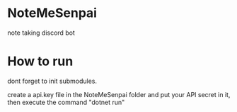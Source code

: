 # NoteMeSenpai
note taking discord bot

# How to run

dont forget to init submodules.

create a api.key file in the NoteMeSenpai folder and put your API secret in it, then execute the command "dotnet run"
